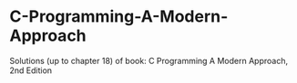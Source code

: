# C-Programming-A-Modern-Approach
Solutions (up to chapter 18) of book: C Programming A Modern Approach, 2nd Edition
